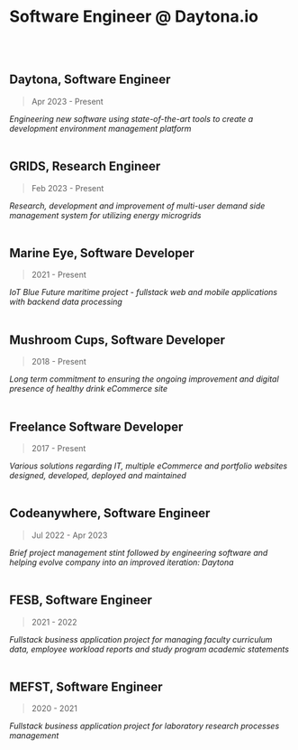 # Software Engineer @ Daytona.io
<br/><br/>
## Daytona, Software Engineer

> Apr 2023 - Present

*Engineering new software using state-of-the-art tools to create a development environment management platform*
<br/><br/>


## GRIDS, Research Engineer

> Feb 2023 - Present

*Research, development and improvement of multi-user demand side management system for utilizing energy microgrids*
<br/><br/>


## Marine Eye, Software Developer

> 2021 - Present

*IoT Blue Future maritime project - fullstack web and mobile applications with backend data processing*
<br/><br/>


## Mushroom Cups, Software Developer

> 2018 - Present

*Long term commitment to ensuring the ongoing improvement and digital presence of healthy drink eCommerce site*
<br/><br/>


## Freelance Software Developer

> 2017 - Present

*Various solutions regarding IT, multiple eCommerce and portfolio websites designed, developed, deployed and maintained*
<br/><br/>


## Codeanywhere, Software Engineer

> Jul 2022 - Apr 2023

*Brief project management stint followed by engineering software and helping evolve company into an improved iteration: Daytona*
<br/><br/>


## FESB, Software Engineer

> 2021 - 2022

*Fullstack business application project for managing faculty curriculum data, employee workload reports and study program academic statements*
<br/><br/>


## MEFST, Software Engineer

> 2020 - 2021

*Fullstack business application project for laboratory research processes management*

